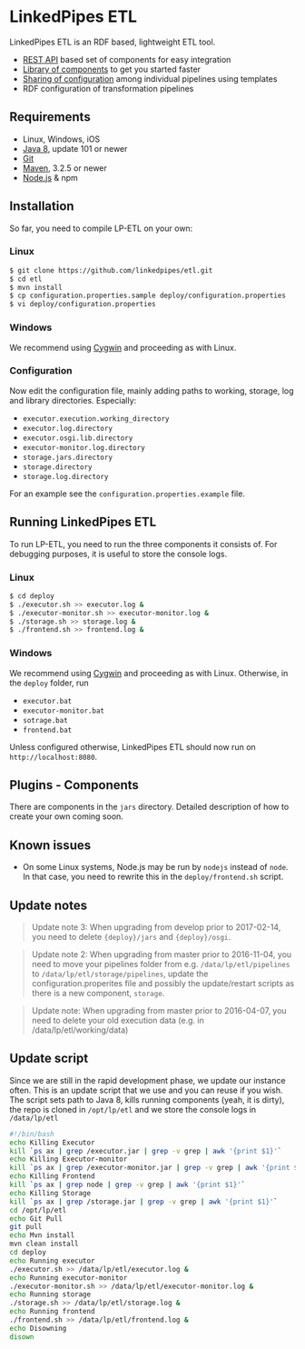 # LinkedPipes ETL

LinkedPipes ETL is an RDF based, lightweight ETL tool.
- [REST API](https://github.com/linkedpipes/etl/wiki) based set of components for easy integration
- [Library of components](http://etl.linkedpipes.com/components) to get you started faster
- [Sharing of configuration](http://etl.linkedpipes.com/templates/) among individual pipelines using templates
- RDF configuration of transformation pipelines

## Requirements
- Linux, Windows, iOS
- [Java 8], update 101 or newer
- [Git]
- [Maven], 3.2.5 or newer
- [Node.js] & npm

## Installation
So far, you need to compile LP-ETL on your own:

### Linux
```sh
$ git clone https://github.com/linkedpipes/etl.git
$ cd etl
$ mvn install
$ cp configuration.properties.sample deploy/configuration.properties
$ vi deploy/configuration.properties
```
### Windows
We recommend using [Cygwin] and proceeding as with Linux.

### Configuration
Now edit the configuration file, mainly adding paths to working, storage, log and library directories. Especially:
* ```executor.execution.working_directory```
* ```executor.log.directory```
* ```executor.osgi.lib.directory```
* ```executor-monitor.log.directory```
* ```storage.jars.directory```
* ```storage.directory```
* ```storage.log.directory```

For an example see the ```configuration.properties.example``` file.

## Running LinkedPipes ETL
To run LP-ETL, you need to run the three components it consists of. For debugging purposes, it is useful to store the console logs.

### Linux
```sh
$ cd deploy
$ ./executor.sh >> executor.log &
$ ./executor-monitor.sh >> executor-monitor.log &
$ ./storage.sh >> storage.log &
$ ./frontend.sh >> frontend.log &
```

### Windows
We recommend using [Cygwin] and proceeding as with Linux. Otherwise, in the ```deploy``` folder, run
 * ```executor.bat```
 * ```executor-monitor.bat```
 * ```sotrage.bat```
 * ```frontend.bat```

Unless configured otherwise, LinkedPipes ETL should now run on ```http://localhost:8080```.
## Plugins - Components
There are components in the ```jars``` directory. Detailed description of how to create your own coming soon.

## Known issues
 * On some Linux systems, Node.js may be run by ```nodejs``` instead of ```node```. In that case, you need to rewrite this in the ```deploy/frontend.sh``` script.
 
## Update notes
> Update note 3: When upgrading from develop prior to 2017-02-14, you need to delete ```{deploy}/jars``` and ```{deploy}/osgi```. 

> Update note 2: When upgrading from master prior to 2016-11-04, you need to move your pipelines folder from e.g. ```/data/lp/etl/pipelines``` to ```/data/lp/etl/storage/pipelines```, update the configuration.properites file and possibly the update/restart scripts as there is a new component, ```storage```.

> Update note: When upgrading from master prior to 2016-04-07, you need to delete your old execution data (e.g. in /data/lp/etl/working/data)
 
## Update script
Since we are still in the rapid development phase, we update our instance often. This is an update script that we use and you can reuse if you wish. The script sets path to Java 8, kills running components (yeah, it is dirty), the repo is cloned in ```/opt/lp/etl``` and we store the console logs in ```/data/lp/etl```
```sh
#!/bin/bash
echo Killing Executor
kill `ps ax | grep /executor.jar | grep -v grep | awk '{print $1}'`
echo Killing Executor-monitor
kill `ps ax | grep /executor-monitor.jar | grep -v grep | awk '{print $1}'`
echo Killing Frontend
kill `ps ax | grep node | grep -v grep | awk '{print $1}'`
echo Killing Storage
kill `ps ax | grep /storage.jar | grep -v grep | awk '{print $1}'`
cd /opt/lp/etl
echo Git Pull
git pull
echo Mvn install
mvn clean install
cd deploy
echo Running executor
./executor.sh >> /data/lp/etl/executor.log &
echo Running executor-monitor
./executor-monitor.sh >> /data/lp/etl/executor-monitor.log &
echo Running storage
./storage.sh >> /data/lp/etl/storage.log &
echo Running frontend
./frontend.sh >> /data/lp/etl/frontend.log &
echo Disowning
disown
```

[Java 8]: <http://www.oracle.com/technetwork/java/javase/downloads/index.html>
[Git]: <https://git-scm.com/>
[Maven]: <https://maven.apache.org/>
[Node.js]: <https://nodejs.org>
[Cygwin]: <https://www.cygwin.com/>
